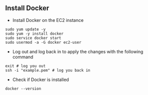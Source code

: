 ## Install Docker
- Install Docker on the EC2 instance
```shell
sudo yum update -y
sudo yum -y install docker
sudo service docker start
sudo usermod -a -G docker ec2-user
```
- Log out and log back in to apply the changes with the following command
```shell
exit # log you out
ssh -i "example.pem" # log you back in
```
- Check if Docker is installed
```shell
docker --version
```